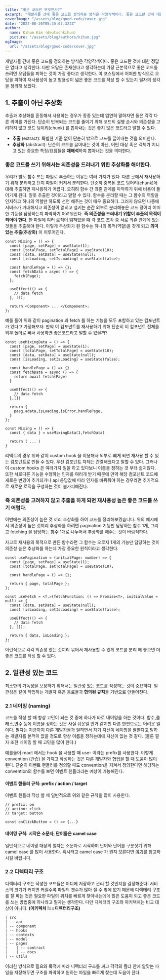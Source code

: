```yaml
---
title: "좋은 코드란 무엇인가?"
excerpt: "개발자들 간에 좋은 코드를 정의하는 방식은 각양각색이다. 좋은 코드란 것에 대한 정답은 없다고 생각한다. 다만 오답은 존재한다고 생각하는데 가장 근본적으로 좋은 코드를 쓰려면 오답들을 피하는 것이 가장 좋다고 생각한다. 이 포스팅에서 어떠한 방식으로 오답을 피하여 재사용성이 높고 범용성이 넓은 좋은 코드를 작성 할 수 있는지 필자의 생각을 정리해 보았다."
coverImage: "/assets/blog/good-code/cover.jpg"
date: "2022-08-26T05:35:07.322Z"
author:
  name: Kihun Kim (deutschkihun)
  picture: "/assets/blog/authors/kihun.jpg"
ogImage:
  url: "/assets/blog/good-code/cover.jpg"
---
```


개발자들 간에 좋은 코드를 정의하는 방식은 각양각색이다. 좋은 코드란 것에 대한 정답은 없다고 생각한다. 다만 오답은 존재한다고 생각하는데 가장 근본적으로 좋은 코드를 쓰려면 오답들을 피하는 것이 가장 좋다고 생각한다. 이 포스팅에서 어떠한 방식으로 오답을 피하여 재사용성이 높고 범용성이 넓은 좋은 코드를 작성 할 수 있는지 필자의 생각을 정리해 보았다.

## 1. 추출이 아닌 추상화

추출과 추상화를 혼동해서 사용하는 경우가 종종 있는데 엄연히 말하자면 둘은 각각 다른 의미를 가진다. 단순히 반복되는 코드를 줄이기 위해 코드의 실행 순서와 의존성을 고려하지 않고 코드 덩이리(chunk) 를 뽑아내는 것은 좋지 않은 코드라고 말할 수 있다.

- **추출** (extract): 특별한 기준 없이 단순히 밖으로 코드를 끌어내는 것을 의미한다.
- **추상화** (abstract): 단순히 코드를 끌어내는 것이 아닌, 어떤 대상 혹은 객체가 지니고 있는 중요한 특징/요점들을 **재해석**하여 뽑아내는 것을 의미한다.

### **좋은 코드를 쓰기 위해서는 의존성을 드러내기 위한 추상화를 해야한다.**

우리가 별도 함수 또는 파일로 추출하는 이유는 여러 가지가 있다. 다른 곳에서 재사용하기 위해 분리하고 단지 파일이 커져서 분리한다. 단순히 중복된 코드 덩어리(chunk)에 대해 추출하면 재사용하기 어렵다. 오히려 함수 간 의존 관계를 파악하기 위해 비용이 들어가게 된다. 잘못 추출한 것이라고 말할 수 있다. 함수를 분리할 때는 그 함수의 역할을 인지하고 하나의 역할만 하도록 선언 해주는 것이 매우 중요하다. 그러지 않으면 나중에 서비스가 거대해지고 의존성이 얽히고 설키는 순간 외부로 분리해놓은 코드 덩어리 어떠한 기능을 담당하는지 파악하기 어려워진다. **즉 의존성을 드러내기 위함이 추출의 목적이 되어야 한다**. 한 파일에 여러 로직이 얽혀있을 때 각 코드 조각 중 서로 의존 관계에 있는 것들을 추출해야 한다. 이렇게 추상화가 된 함수는 하나의 목적(역할)을 갖게 되고 **의미 있는 추출(추상화)** 이 이루어진다.

```tsx
const Mixing = () => {
  const [page, setPage] = useState(1);
  const [totalPage, setTotalPage] = useState(10);
  const [data, setData] = useState(null);
  const [isLoading, setIsLoading] = useState(false);

  const handlePage = () => {};
  const fetchData = async () => {
    fetch(Page);
  };

  useEffect(() => {
    // data fetch
  }, []);

  return <Component> ... </Component>;
};
```

예를 들어 위와 같이 pagination 과 fetch 를 하는 기능을 모두 포함하고 있는 컴포넌트가 있다고 가정해보자. 만약 이 컴포넌트를 재사용하기 위해 단순히 이 컴포넌트 전체를 외부 폴더로 빼서 사용하면 좋은코드라고 말할 수 있을까?

```tsx
const useMixingData = () => {
  const [page, setPage] = useState(1);
  const [totalPage, setTotalPage] = useState(10);
  const [data, setData] = useState(null);
  const [isLoading, setIsLoading] = useState(false);

  const handlePage = () => {}
  const fetchData = async () => {
    return await fetch(Page)
  }

  useEffect(() => {
    // data fetch
  },[])

  return {
    paeg,adata,isLoading,isError,handlePage,
  }
};

const Mixing = () => {
  const { data } = useMixingData(1,fetchData)

  return ( ... )
}
```

리액트의 경우 위와 같이 custom hook 을 이용해서 외부로 뺴게 되면 재사용 할 수 있는 컴포넌트로 만들 수 있다. 우선 컴포넌트 자체는 간결해졌다고 말할 수 있다. 그러나 이 custom hooks 은 여러가지 일을 하고 있다보니 이름을 정하는 것 부터 쉽지않다. 또한 서로다른 기능을 수행하는 인자를 여러개 받기 때문에 만약 해당 컴포넌트 코드에 새로운 변경이 추가되거나 api 응답값에 따라 인자를 바꿔줘야 하는 경우라면 추가적으로 새로운 로직을 구성하는 것이 불가피해진다.

### **즉 의존성을 고려하지 않고 추출을 하게 되면 재사용성 높은 좋은 코드를 쓰기 어렵다.**

이번에는 의존성이 높은 것 끼리 추상화를 하여 코드를 정리해보겠습니다. 위의 예시에서 의존성이 높은 것끼리 추상화를 하려면 pagination 기능만 담당하는 함수 1개, 그리고 fetching 을 담당하는 함수 1개로 나누어서 추상화를 해주는 것이 바람직하다.

자고로 재사용의 목적으로 만든 함수라면 그 함수는 오로지 1개의 기능만 담당하는 것이 의존성 높은 추상화를 하는데 가장 중요한 원칙이라고 생각한다.

```tsx
const usePagination = (initialPage: number) => {
  const [page, setPage] = useState(1);
  const [totalPage, setTotalPage] = useState(10);

  const handlePage = () => {};

  return { page, totalPage };
};
```

```tsx
const useFetch = <T,>(fetchFunction: () => Promise<T>, initialValue = null) => {
  const [data, setData] = useState(null);
  const [isLoading, setIsLoading] = useState(false);

  useEffect(() => {
    // data fetch
  }, []);

  return { data, isLoading };
};
```

이런식으로 각각 의존성 있는 것끼리 묶어서 재사용할 수 있게 코드를 분리 해 놓으면 더 좋은 코드를 작성 할 수 있다.

## 2. 일관성 있는 코드

최소한의 가독성을 보장하기 위해서는 일관성 있는 코드를 작성하는 것이 중요하다. 일관성은 같이 작업하는 개발자 혹은 동료들과 **합의된 규칙**을 기반으로 만들어진다.

### 2.1 네이밍 (naming)

코드를 작성 할 때 항상 고민이 되는 것 중에 하나가 바로 네이밍을 하는 것이다. 함수,클래스,변수 등에 이름을 정하는 것은 사실 쉬운일 인거 같지만 다른 한편으로는 어려운 일이다. 필자는 지금까지 다른 개발자들과 일하면서 자기 자신이 네이밍을 잘한다고 말하는 개발자를 본적이 없을 정도로 항상 이름을 정하는데에 자신이 없는 것 같다. (물론 필자 또한 네이밍 할 때 고민을 많이 한다.)

예를들어 react 에서는 hook 을 사용할 때 use- 이라는 prefix를 사용한다. 이렇게 convention (관습) 을 가지고 작성하는 것은 다른 개발자와 협업을 할 때 도움이 많이 된다. 단순히 이벤트 핸들러를 정의할 때도 convention을 지켜서 정의한다면 해당하는 convention의 함수를 보면 이벤트 핸들러라는 예상이 가능해진다.

#### 이벤트 핸들러 규칙: prefix / action / target

이벤트 핸들러 작성 할 때 일반적으로 위와 같은 규칙을 많이 사용한다.

```tsx
// prefix: on
// action: click
// target: button

const onClickButton = () => {...}
```

#### 네이밍 규칙: 시작은 소문자, 단어들은 camel case

일반적으로 네이밍 대상의 철자는 소문자로 시작하며 단어와 단어를 구분짓기 위해 camel case 를 많이 사용한다. 혹시라고 camel case 가 뭔지 모른다면 [여기](https://khalilstemmler.com/blogs/camel-case-snake-case-pascal-case/#Camel-case)를 참고하시길 바랍니다.

### 2.2 디렉터리 구조

디렉터리 구조는 작성한 코드들은 어디에 저장하고 관리 할 것인지를 결정해준다. 서비스의 크기가 커지면 커질수록 파일의 갯수가 많아 질 수 밖에 없기 때문에 디렉테리 구조를 잘 짜는 것은 필요한 파일의 위치를 빠르게 찾아내는데에 많은 도움이 되고 좋은 코드를 쓰는 방법중에 하나라고 필자는 생각한다. 다만 디렉터리 구조와 아키텍처는 비교 대상이 아니다. **(아키텍처 !==디렉터리구조)**

```
| src
| -- api
| -- component
| -- hooks
| -- contexts
| -- model
| -- pages
|    | -- contract
|    | -- docs
| -- utils
```

이러한 방식으로 필요와 목적에 따라 디렉터리 구조를 짜고 각각의 폴더 안에 알맞는 파일을 저장해두면 구조를 파악하고 원하는 파일을 빠르게 찾는데 도움이 된다.
